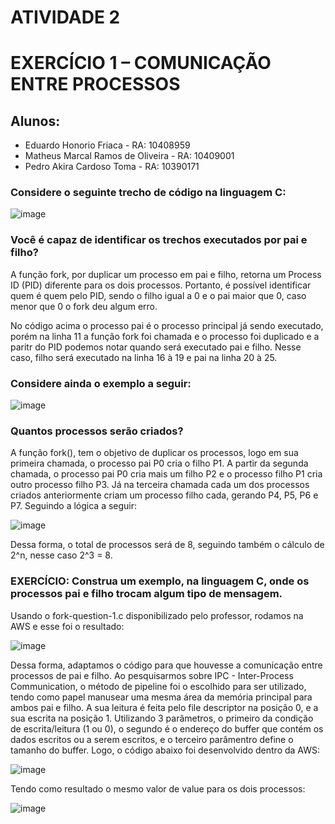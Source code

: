 # ATIVIDADE 2
# EXERCÍCIO 1 – COMUNICAÇÃO ENTRE PROCESSOS 

## Alunos:
* Eduardo Honorio Friaca - RA: 10408959
* Matheus Marcal Ramos de Oliveira - RA: 10409001
* Pedro Akira Cardoso Toma - RA: 10390171

### Considere o seguinte trecho de código na linguagem C:
![image](https://github.com/macaaalm/sistemasOperacionais/assets/113950201/96f295f4-3843-4e8b-9fe5-9c2fd9692a3e)

### Você é capaz de identificar os trechos executados por pai e filho?

A função fork, por duplicar um processo em pai e filho, retorna um Process ID (PID) diferente para os dois processos. Portanto, é possível identificar quem é quem pelo PID, sendo o filho igual a 0 e o pai maior que 0, caso menor que 0 o fork deu algum erro.

No código acima o processo pai é o processo principal já sendo executado, porém na linha 11 a função fork foi chamada e o processo foi duplicado e a paritr do PID podemos notar quando será executado pai e filho. Nesse caso, filho será executado na linha 16 à 19 e pai na linha 20 à 25.


### Considere ainda o exemplo a seguir:
![image](https://github.com/macaaalm/sistemasOperacionais/assets/113950201/c271cdb4-9c9a-43a4-904e-397dc34a4d20)

### Quantos processos serão criados?

A função fork(), tem o objetivo de duplicar os processos, logo em sua primeira chamada, o processo pai P0 cria o filho P1. 
A partir da segunda chamada, o processo pai P0 cria mais um filho P2 e o processo filho P1 cria outro processo filho P3.
Já na terceira chamada cada um dos processos criados anteriormente criam um processo filho cada, gerando P4, P5, P6 e P7.
Seguindo a lógica a seguir:

![image](https://github.com/macaaalm/sistemasOperacionais/assets/113950201/fb4f96e0-77af-45f3-a236-fc98d7944916)

Dessa forma, o total de processos será de 8, seguindo também o cálculo de 2^n, nesse caso 2^3 = 8.

### EXERCÍCIO: Construa um exemplo, na linguagem C, onde os processos pai e filho trocam algum tipo de mensagem.

Usando o fork-question-1.c disponibilizado pelo professor, rodamos na AWS e esse foi o resultado:

![image](https://github.com/macaaalm/sistemasOperacionais/assets/113950201/a7d8b490-5efc-4f52-a64c-d027c2ab30d7)

Dessa forma, adaptamos o código para que houvesse a comunicação entre processos de pai e filho. Ao pesquisarmos sobre IPC - Inter-Process Communication, o método de pipeline foi o escolhido para ser utilizado, tendo como papel manusear uma mesma área da memória principal para ambos pai e filho. 
A sua leitura é feita pelo file descriptor na posição 0, e a sua escrita na posição 1. Utilizando 3 parâmetros, o primeiro da condição de escrita/leitura (1 ou 0), o segundo é o endereço do buffer que contém os dados escritos ou a serem escritos, e o terceiro parâmentro define o tamanho do buffer.
Logo, o código abaixo foi desenvolvido dentro da AWS:

![image](https://github.com/macaaalm/sistemasOperacionais/assets/113950201/9d2b8266-9f90-4b90-aac1-45600d1975c6)

Tendo como resultado o mesmo valor de value para os dois processos:

![image](https://github.com/macaaalm/sistemasOperacionais/assets/113950201/bd69ecdf-d6bb-4ac2-aa3c-c97e12c6d9be)

